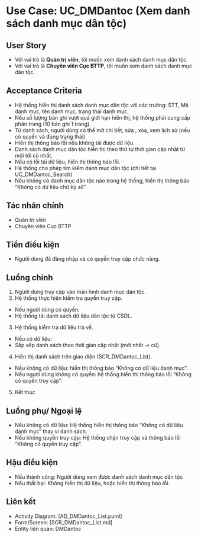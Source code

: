 # Use Case: UC_DMDantoc (Xem danh sách danh mục dân tộc)

## User Story
- Với vai trò là **Quản trị viên**, tôi muốn xem danh sách danh mục dân tộc.
- Với vai trò là **Chuyên viên Cục BTTP**, tôi muốn xem danh sách danh mục dân tộc.

## Acceptance Criteria
- Hệ thống hiển thị danh sách danh mục dân tộc với các trường: STT, Mã danh mục, tên danh mục, trạng thái danh mục.
- Nếu số lượng bản ghi vượt quá giới hạn hiển thị, hệ thống phải cung cấp phân trang (10 bản ghi 1 trang).
- Từ danh sách, người dùng có thể mở chi tiết, sửa , xóa, xem lịch sử (nếu có quyền và đúng trạng thái)
- Hiển thị thông báo lỗi nếu không tải được dữ liệu.
- Danh sách danh mục dân tộc hiển thị theo thứ tự thời gian cập nhật từ mới tới cũ nhất.
- Nếu có lỗi tải dữ liệu, hiển thị thông báo lỗi.
- Hệ thống cho phép tìm kiếm danh mục dân tộc (chi tiết tại UC_DMDantoc_Search)
- Nếu không có danh mục dân tộc nào trong hệ thống, hiển thị thông báo “Không có dữ liệu chữ ký số”. 

## Tác nhân chính
- Quản trị viên
- Chuyên viên Cục BTTP

## Tiền điều kiện
- Người dùng đã đăng nhập và có quyền truy cập chức năng.

## Luồng chính
1. Người dùng truy cập vào màn hình danh mục dân tộc.
2. Hệ thống thực hiện kiểm tra quyền truy cập.
- Nếu người dùng có quyền:
- Hệ thống tải danh sách dữ liệu dân tộc từ CSDL.
3. Hệ thống kiểm tra dữ liệu trả về.
- Nếu có dữ liệu:
- Sắp xếp danh sách theo thời gian cập nhật (mới nhất → cũ).
4. Hiển thị danh sách trên giao diện (SCR_DMDantoc_List).
- Nếu không có dữ liệu: hiển thị thông báo “Không có dữ liệu danh mục”.
- Nếu người dùng không có quyền: hệ thống hiển thị thông báo lỗi “Không có quyền truy cập”.
5. Kết thúc

## Luồng phụ/ Ngoại lệ
- Nếu không có dữ liệu: Hệ thống hiển thị thông báo “Không có dữ liệu danh mục” thay vì danh sách.
- Nếu không quyền truy cập: Hệ thống chặn truy cập và thông báo lỗi “Không có quyền truy cập”.

## Hậu điều kiện
- Nếu thành công: Người dùng xem được danh sách danh mục dân tộc
- Nếu thất bại: Không hiển thị dữ liệu, hoặc hiển thị thông báo lỗi.

## Liên kết
- Activity Diagram: [AD_DMDantoc_List.puml]
- Form/Screen: [SCR_DMDantoc_List.md]
- Entity liên quan: DMDantoc